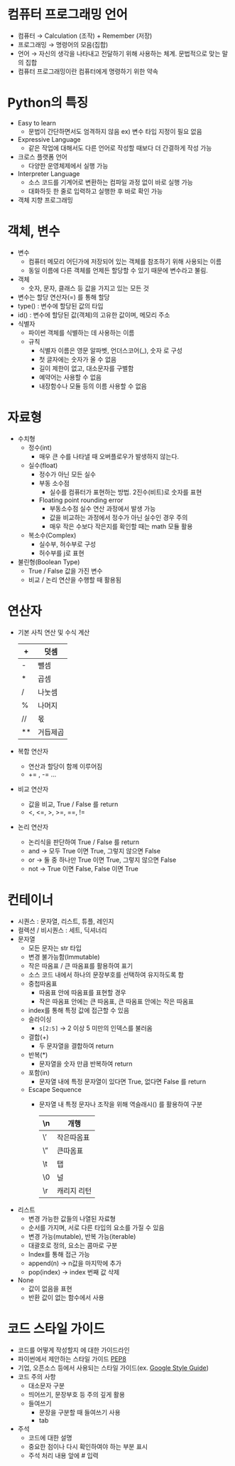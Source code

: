 # 컴퓨터 프로그래밍 언어

- 컴퓨터 → Calculation (조작) + Remember (저장)
- 프로그래밍 → 명령어의 모음(집합)
- 언어 → 자신의 생각을 나타내고 전달하기 위해 사용하는 체계. 문법적으로 맞는 말의 집합
- 컴퓨터 프로그래밍이란 컴퓨터에게 명령하기 위한 약속

# Python의 특징

- Easy to learn
    - 문법이 간단하면서도 엄격하지 않음 ex) 변수 타입 지정이 필요 없음
- Expressive Language
    - 같은 작업에 대해서도 다른 언어로 작성할 때보다 더 간결하게 작성 가능
- 크로스 플랫폼 언어
    - 다양한 운영체제에서 실행 가능
- Interpreter Language
    - 소스 코드를 기계어로 변환하는 컴파일 과정 없이 바로 실행 가능
    - 대화하듯 한 줄로 입력하고 실행한 후 바로 확인 가능
- 객체 지향 프로그래밍

# 객체, 변수

- 변수
    - 컴퓨터 메모리 어딘가에 저장되어 있는 객체를 참조하기 위해 사용되는 이름
    - 동일 이름에 다른 객체를 언제든 할당할 수 있기 때문에 변수라고 불림.
- 객체
    - 숫자, 문자, 클래스 등 값을 가지고 있는 모든 것
- 변수는 할당 연산자(=) 를 통해 할당
- type() : 변수에 할당된 값의 타입
- id() : 변수에 할당된 값(객체)의 고유한 값이며, 메모리 주소
- 식별자
    - 파이썬 객체를 식별하는 데 사용하는 이름
    - 규칙
        - 식별자 이름은 영문 알파벳, 언더스코어(_), 숫자 로 구성
        - 첫 글자에는 숫자가 올 수 없음
        - 길이 제한이 없고, 대소문자를 구별함
        - 예약어는 사용할 수 없음
        - 내장함수나 모듈 등의 이름 사용할 수 없음

# 자료형

- 수치형
    - 정수(int)
        - 매우 큰 수를 나타낼 때 오버플로우가 발생하지 않는다.
    - 실수(float)
        - 정수가 아닌 모든 실수
        - 부동 소수점
            - 실수를 컴퓨터가 표현하는 방법. 2진수(비트)로 숫자를 표현
        - Floating point rounding error
            - 부동소수점 실수 연산 과정에서 발생 가능
            - 값을 비교하는 과정에서 정수가 아닌 실수인 경우 주의
            - 매우 작은 수보다 작은지를 확인할 때는 math 모듈 활용
    - 복소수(Complex)
        - 실수부, 허수부로 구성
        - 허수부를 j로 표현
- 불린형(Boolean Type)
    - True / False 값을 가진 변수
    - 비교 / 논리 연산을 수행할 때 활용됨

# 연산자

- 기본 사칙 연산 및 수식 계산
    
    
    | + | 덧셈 |
    | --- | --- |
    | - | 뺄셈 |
    | * | 곱셈 |
    | / | 나눗셈 |
    | % | 나머지 |
    | //  | 몫 |
    | ** | 거듭제곱 |
- 복합 연산자
    - 연산과 할당이 함께 이루어짐
    - += ,  -= …
- 비교 연산자
    - 값을 비교, True / False 를 return
    - <, <=, >, >=, ==, !=
- 논리 연산자
    - 논리식을 판단하여 True / False 를 return
    - and → 모두 True 이면 True, 그렇지 않으면 False
    - or → 둘 중 하나만 True 이면 True, 그렇지 않으면 False
    - not → True 이면 False, False 이면 True

# 컨테이너

- 시퀀스 : 문자열, 리스트, 튜플, 레인지
- 컬렉션 / 비시퀀스 : 세트, 딕셔너리
- 문자열
    - 모든 문자는 str 타입
    - 변경 불가능함(Immutable)
    - 작은 따옴표 / 큰 따옴표를 활용하여 표기
    - 소스 코드 내에서 하나의 문장부호를 선택하여 유지하도록 함
    - 중첩따옴표
        - 따옴표 안에 따옴표를 표현할 경우
        - 작은 따옴표 안에는 큰 따옴표, 큰 따옴표 안에는 작은 따옴표
    - index를 통해 특정 값에 접근할 수 있음
    - 슬라이싱
        - `s[2:5]` → 2 이상 5 미만의 인덱스를 불러옴
    - 결합(+)
        - 두 문자열을 결합하여 return
    - 반복(*)
        - 문자열을 숫자 만큼 반복하여 return
    - 포함(in)
        - 문자열 내에 특정 문자열이 있다면 True, 없다면 False 를 return
    - Escape Sequence
        - 문자열 내 특정 문자나 조작을 위해 역슬래시(\) 를 활용하여 구분
            
            
            | \n | 개행 |
            | --- | --- |
            | \’ | 작은따옴표 |
            | \” | 큰따옴표 |
            | \t | 탭 |
            | \0 | 널 |
            | \r | 캐리지 리턴 |
- 리스트
    - 변경 가능한 값들의 나열된 자료형
    - 순서를 가지며, 서로 다른 타입의 요소를 가질 수 있음
    - 변경 가능(mutable), 반복 가능(iterable)
    - 대괄호로 정의, 요소는 콤마로 구분
    - Index를 통해 접근 가능
    - append(n) → n값을 마지막에 추가
    - pop(index) → index 번째 값 삭제
- None
    - 값이 없음을 표현
    - 반환 값이 없는 함수에서 사용

# 코드 스타일 가이드

- 코드를 어떻게 작성할지 에 대한 가이드라인
- 파이썬에서 제안하는 스타일 가이드 [PEP8](https://peps.python.org/pep-0008/)
- 기업, 오픈소스 등에서 사용되는 스타일 가이드(ex. [Google Style Guide](https://google.github.io/styleguide/pyguide.html))
- 코드 주의 사항
    - 대소문자 구분
    - 띄어쓰기, 문장부호 등 주의 깊게 활용
    - 들여쓰기
        - 문장을 구분할 때 들여쓰기 사용
        - tab
- 주석
    - 코드에 대한 설명
    - 중요한 점이나 다시 확인하여야 하는 부분 표시
    - 주석 처리 내용 앞에 # 입력